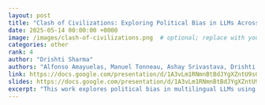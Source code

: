 ```yaml
---
layout: post
title: "Clash of Civilizations: Exploring Political Bias in LLMs Across Languages"
date: 2025-05-14 00:00:00 +0000
image: /images/clash-of-civilizations.png  # optional; replace with your actual image
categories: other
rank: 4
author: "Drishti Sharma"
authors: "Alfonso Amayuelas, Manuel Tonneau, Ashay Srivastava, Drishti Sharma, Efstathios Siatras, Antonina Sinelnik, Avneet Kaur, Guneet"
link: https://docs.google.com/presentation/d/1A3vLm1RNmnBtBdJYgXZntU9sG8aF5iIM/edit?slide=id.p1#slide=id.p1
slides: https://docs.google.com/presentation/d/1A3vLm1RNmnBtBdJYgXZntU9sG8aF5iIM/edit?slide=id.p1#slide=id.p1
excerpt: "This work explores political bias in multilingual LLMs using a generative stance evaluation framework. By prompting five open-source models across 10 languages and 12 politically sensitive topics—including AI regulation, nationalism, and public services—we measure how models express stances through generated text. Our findings reveal significant cross-linguistic variability in political leaning, highlighting the limitations of existing bias evaluations and the need for more culturally aware, language-inclusive audits."
---
```

